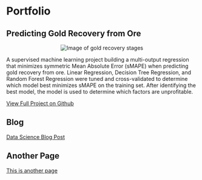 # Portfolio

## Predicting Gold Recovery from Ore

<p align="center">
  <img src="https://github.com/kellyshreeve/kellyshreeve.github.io/blob/main/images/gold_recovery.png?raw=true" 
  alt="Image of gold recovery stages">
</p>

A supervised machine learning project building a multi-output regression that minimizes symmetric Mean Absolute Error (sMAPE) when predicting gold recovery from ore. Linear Regression, Decision Tree Regression, and Random Forest Regression were tuned and cross-validated to determine which model best minimizes sMAPE on the training set. After identifying the best model, the model is used to determine which factors are unprofitable.

[View Full Project on Github](https://github.com/kellyshreeve/gold-recovery)

## Blog
[Data Science Blog Post](https://kellyshreeve.github.io/2023/08/03/Data-Science-Post.html)

## Another Page
[This is another page](https://kellyshreeve.github.io/another_page)
